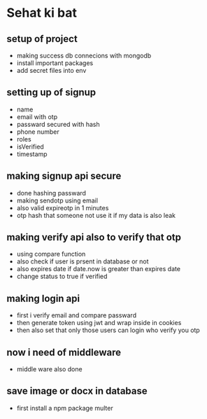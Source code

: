 # Sehat ki bat
## setup of project 
- making success db connecions with mongodb
- install important packages
- add secret files into env

## setting up of signup
- name
- email with otp 
- passward secured with hash
- phone number
- roles 
- isVerified
- timestamp


## making signup api secure
- done hashing passward
- making sendotp using email
- also valid expireotp in 1 minutes
- otp hash that someone not use it if my data is also leak 

## making verify api also to verify that otp
- using compare function 
- also check if user is prsent in database or not
- also expires date if date.now is greater than expires date
- change status to true if verified

## making login api
- first i verify email and compare passward
- then generate token using jwt and wrap inside in cookies
- then also set that only those users can login who verify you otp 

## now i need of middleware 
- middle ware also done 

## save image or docx in database
- first install a npm package multer
